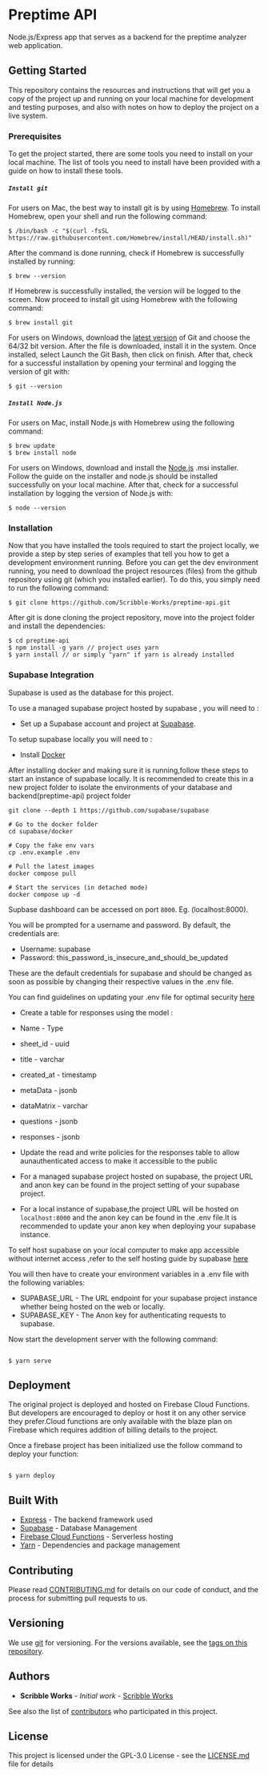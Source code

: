 # Preptime API

Node.js/Express app that serves as a backend for the preptime analyzer web application.

## Getting Started

This repository contains the resources and instructions that will get you a copy of the project up and running on your local machine for development and testing purposes, and also with notes on how to deploy the project on a live system.

### Prerequisites

To get the project started, there are some tools you need to install on your local machine. The list of tools you need to install have been provided with a guide on how to install these tools.

##### `Install git`

For users on Mac, the best way to install git is by using [Homebrew](https://brew.sh/). To install Homebrew, open your shell and run the following command:

```
$ /bin/bash -c "$(curl -fsSL https://raw.githubusercontent.com/Homebrew/install/HEAD/install.sh)"
```

After the command is done running, check if Homebrew is successfully installed by running:

```
$ brew --version
```

If Homebrew is successfully installed, the version will be logged to the screen. Now proceed to install git using Homebrew with the following command:

```
$ brew install git
```

For users on Windows, download the [latest version](https://git-scm.com/downloads) of Git and choose the 64/32 bit version. After the file is downloaded, install it in the system. Once installed, select Launch the Git Bash, then click on finish. After that, check for a successful installation by opening your terminal and logging the version of git with:

```
$ git --version
```

##### `Install Node.js`

For users on Mac, install Node.js with Homebrew using the following command:

```
$ brew update
$ brew install node
```

For users on Windows, download and install the [Node.js](https://nodejs.org/en/download/) .msi installer. Follow the guide on the installer and node.js should be installed successfully on your local machine. After that, check for a successful installation by logging the version of Node.js with:

```
$ node --version
```

### Installation

Now that you have installed the tools required to start the project locally, we provide a step by step series of examples that tell you how to get a development environment running. Before you can get the dev environment running, you need to download the project resources (files) from the github repository using git (which you installed earlier). To do this, you simply need to run the following command:

```
$ git clone https://github.com/Scribble-Works/preptime-api.git
```

After git is done cloning the project repository, move into the project folder and install the dependencies:

```
$ cd preptime-api
$ npm install -g yarn // project uses yarn
$ yarn install // or simply "yarn" if yarn is already installed

```

### Supabase Integration

Supabase is used as the database for this project.

To use a managed supabase project hosted by supabase , you will need to :

- Set up a Supabase account and project at [Supabase](https://supabase.com).

To setup supabase locally you will need to :

- Install [Docker](https://www.docker.com/)

After installing docker and making sure it is running,follow these steps to start an instance of supabase locally.
It is recommended to create this in a new project folder to isolate the environments of your database and backend(preptime-api) project folder

```
git clone --depth 1 https://github.com/supabase/supabase

# Go to the docker folder
cd supabase/docker

# Copy the fake env vars
cp .env.example .env

# Pull the latest images
docker compose pull

# Start the services (in detached mode)
docker compose up -d

```

Supbase dashboard can be accessed on port `8000`. Eg. (localhost:8000).

You will be prompted for a username and password. By default, the credentials are:

- Username: supabase
- Password: this_password_is_insecure_and_should_be_updated

These are the default credentials for supabase and should be changed as soon as possible by changing their respective values in the .env file.

You can find guidelines on updating your .env file for optimal security [here](https://supabase.com/docs/guides/self-hosting/docker#dashboard-authentication)

- Create a table for responses using the model :

- Name - Type
- sheet_id - uuid
- title - varchar
- created_at - timestamp
- metaData - jsonb
- dataMatrix - varchar
- questions - jsonb
- responses - jsonb

- Update the read and write policies for the responses table to allow aunauthenticated access to make it accessible to the public

- For a managed supabase project hosted on supabase, the project URL and anon key can be found in the project setting of your supabase project.

- For a local instance of supabase,the project URL will be hosted on `localhost:8000` and the anon key can be found in the .env file.It is recommended to update your anon key when deploying your supabase instance.

To self host supabase on your local computer to make app accessible without internet access ,refer to the self hosting guide by supabase [here](https://supabase.com/docs/guides/self-hosting)

You will then have to create your environment variables in a .env file with the following variables:

- SUPABASE_URL - The URL endpoint for your supabase project instance whether being hosted on the web or locally.
- SUPABASE_KEY - The Anon key for authenticating requests to supabase.

Now start the development server with the following command:

```

$ yarn serve

```

## Deployment

The original project is deployed and hosted on Firebase Cloud Functions. But developers are encouraged to deploy or host it on any other service they prefer.Cloud functions are only available with the blaze plan on Firebase which requires addition of billing details to the project.

Once a firebase project has been initialized use the follow command to deploy your function:

```

$ yarn deploy

```

## Built With

- [Express](https://expressjs.com/) - The backend framework used
- [Supabase](https://supabase.com/database) - Database Management
- [Firebase Cloud Functions](https://firebase.google.com/docs/functions) - Serverless hosting
- [Yarn](https://yarnpkg.com/) - Dependencies and package management

## Contributing

Please read [CONTRIBUTING.md](https://github.com/Scribble-Works/preptime-api/blob/main/Contributing.md) for details on our code of conduct, and the process for submitting pull requests to us.

## Versioning

We use [git](https://git-scm.com/) for versioning. For the versions available, see the [tags on this repository](https://github.com/Scribble-Works/project/tags).

## Authors

- **Scribble Works** - _Initial work_ - [Scribble Works](https://github.com/Scribble-Works)

See also the list of [contributors](https://github.com/Scribble-Works/preptime-analytics/graphs/contributors) who participated in this project.

## License

This project is licensed under the GPL-3.0 License - see the [LICENSE.md](LICENSE.md) file for details

```

```
